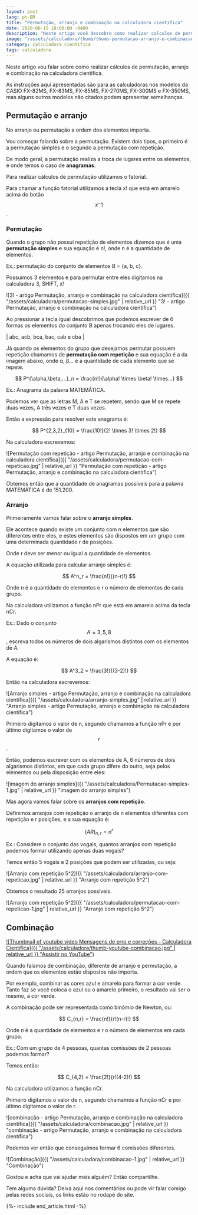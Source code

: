 ```yaml
---
layout: post
lang: pt-BR
title: "Permutação, arranjo e combinação na calculadora científica"
date: 2020-06-15 18:00:00 -0400
description: "Neste artigo você descobre como realizar calculos de permutação, arranjo e combinação na sua calculadora científica"
image: "/assets/calculadora/thumb/thumb-permutacao-arranjo-e-combinacao-na-calculadora-cientifica.png"
category: calculadora científica
tags: calculadora
---
```


Neste artigo vou falar sobre como realizar cálculos de permutação, arranjo e combinação na calculadora científica.

As instruções aqui apresentadas são para as calculadoras nos modelos da CASIO FX-82MS, FX-83MS, FX-85MS, FX-270MS, FX-300MS e FX-350MS, mas alguns outros modelos não citados podem apresentar semelhanças.

## Permutação e arranjo

No arranjo ou permutação a ordem dos elementos importa.

Vou começar falando sobre a permutação. Existem dois tipos, o primeiro é a permutação simples e o segundo a permutação com repetição.

De modo geral, a permutação realiza a troca de lugares entre os elementos, é onde temos o caso de **anagramas**.

Para realizar cálculos de permutação utilizamos o fatorial.

Para chamar a função fatorial utilizamos a tecla x! que está em amarelo acima do botão $$x^-1$$.

### Permutação

Quando o grupo não possui repetição de elementos dizemos que é uma **permutação simples** e sua equação é n!, onde n é a quantidade de elementos.

Ex.: permutação do conjunto de elementos B = {a, b, c}.

Possuímos 3 elementos e para permutar entre eles digitamos na calculadora 3, SHIFT, x!

![3! - artigo Permutação, arranjo e combinação na calculadora científica]({{ "/assets/calculadora/permutacao-simples.jpg" | relative_url }} "3! - artigo Permutação, arranjo e combinação na calculadora científica")

Ao pressionar a tecla igual descobrimos que podemos escrever de 6 formas os elementos do conjunto B apenas trocando eles de lugares.

| abc, acb, bca, bac, cab e cba |

Já quando os elementos do grupo que desejamos permutar possuem repetição chamamos de **permutação com repetição** e sua equação é a da imagem abaixo, onde α, β... é a quantidade de cada elemento que se repete.

$$
P^{\alpha,\beta,...}_n = \frac{n!}{\alpha! \times \beta! \times...}
$$

Ex.: Anagrama da palavra MATEMÁTICA.

Podemos ver que as letras M, A e T se repetem, sendo que M se repete duas vezes, A três vezes e T duas vezes.

Então a expressão para resolver este anagrama é:

$$
P^{2,3,2}_{10} = \frac{10!}{2! \times 3! \times 2!}
$$

Na calculadora escrevemos:

![Permutação com repetição - artigo Permutação, arranjo e combinação na calculadora científica]({{ "/assets/calculadora/permutacao-com-repeticao.jpg" | relative_url }} "Permutação com repetição - artigo Permutação, arranjo e combinação na calculadora científica")

Obtemos então que a quantidade de anagramas possíveis para a palavra MATEMÁTICA é de 151.200.

### Arranjo

Primeiramente vamos falar sobre o **arranjo simples**.

Ele acontece quando existe um conjunto com n elementos que são diferentes entre eles, e estes elementos são dispostos em um grupo com uma determinada quantidade r de posições.

Onde r deve ser menor ou igual a quantidade de elementos.

A equação utilizada para calcular arranjo simples é:

$$
A^n_r = \frac{n!}{(n-r)!}
$$

Onde n é a quantidade de elementos e r o número de elementos de cada grupo.

Na calculadora utilizamos a função nPr que está em amarelo acima da tecla nCr.

Ex.: Dado o conjunto $$A = {3, 5, 8}$$, escreva todos os números de dois algarismos distintos com os elementos de A.

A equação é:

$$
A^3_2 = \frac{3!}{(3-2)!}
$$

Então na calculadora escrevemos:

![Arranjo simples - artigo Permutação, arranjo e combinação na calculadora científica]({{ "/assets/calculadora/arranjo-simples.jpg" | relative_url }} "Arranjo simples - artigo Permutação, arranjo e combinação na calculadora científica")

Primeiro digitamos o valor de n, segundo chamamos a função nPr e por último digitamos o valor de $$r$$.

Então, podemos escrever com os elementos de A, 6 números de dois algarismos distintos, em que cada grupo difere do outro, seja pelos elementos ou pela disposição entre eles:

![imagem do arranjo simples]({{ "/assets/calculadora/Permutacao-simples-1.jpg" | relative_url }} "imagem do arranjo simples")

Mas agora vamos falar sobre os **arranjos com repetição**.

Definimos arranjos com repetição o arranjo de n elementos diferentes com repetição e r posições, e a sua equação é:

$$
(AR)_{n,r} = n^r
$$

Ex.: Considere o conjunto das vogais, quantos arranjos com repetição podemos formar utilizando apenas duas vogais?

Temos então 5 vogais e 2 posições que podem ser utilizadas, ou seja:

![Arranjo com repetição 5^2]({{ "/assets/calculadora/arranjo-com-repeticao.jpg" | relative_url }} "Arranjo com repetição 5^2")

Obtemos o resultado 25 arranjos possíveis.

![Arranjo com repetição 5^2]({{ "/assets/calculadora/permutacao-com-repeticao-1.jpg" | relative_url }} "Arranjo com repetição 5^2")

## Combinação

<!-- Youtube Video -->
<a href="https://youtu.be/BU9GYgEAnoU" target="_blank">
  ![Thumbnail of youtube video Mensagens de erro e correções - Calculadora Científica]({{ "/assets/calculadora/thumb-youtube-combinacao.jpg" | relative_url }} "Assistir no YouTube")
</a>

Quando falamos de combinação, diferente de arranjo e permutação, a ordem que os elementos estão dispostos não importa.

Por exemplo, combinar as cores azul e amarelo para formar a cor verde. Tanto faz se você coloca o azul ou o amarelo primeiro, o resultado vai ser o mesmo, a cor verde.

A combinação pode ser representada como binômio de Newton, ou:

$$
C_{n,r} = \frac{n!}{r!(n-r)!}
$$

Onde n é a quantidade de elementos e r o número de elementos em cada grupo.

Ex.: Com um grupo de 4 pessoas, quantas comissões de 2 pessoas podemos formar?

Temos então:

$$
C_{4,2} = \frac{2!}{r!(4-2)!}
$$

Na calculadora utilizamos a função nCr.

Primeiro digitamos o valor de n, segundo chamamos a função nCr e por último digitamos o valor de r.

![combinação - artigo Permutação, arranjo e combinação na calculadora científica]({{ "/assets/calculadora/combinacao.jpg" | relative_url }} "combinação - artigo Permutação, arranjo e combinação na calculadora científica")

Podemos ver então que conseguimos formar 6 comissões diferentes.

![Combinação]({{ "/assets/calculadora/combinacao-1.jpg" | relative_url }} "Combinação")

Gostou e acha que vai ajudar mais alguém? Então compartilhe.

Tem alguma dúvida? Deixa aqui nos comentários ou pode vir falar comigo pelas redes sociais, os links estão no rodapé do site.

{%- include end_article.html -%}
